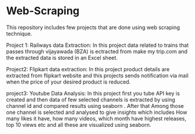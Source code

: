 # Web-Scraping
This repository includes few projects that  are done using web scraping technique.

Project 1: Railways data Extraction: 
In  this project data related to trains that passes through vijayawada (BZA) is ectracted from make my trip.com and the extracted data is stored in an Excel sheet.

Project2: Flipkart data extraction:
In this project product details are extracted from flipkart website and this projects sends notification via mail when the price of your desired product is reduced.

project3: Youtube Data Analysis:
In this project first you tube API key is created and then data of few selected channels is extracted by using channel id and compared results using seaborn . After that Among those one channel is selected and analysed to give insights which includes How many likes it have, how many videos, which month have highest releases, top 10 views etc and all these are visualized using seaborn.
